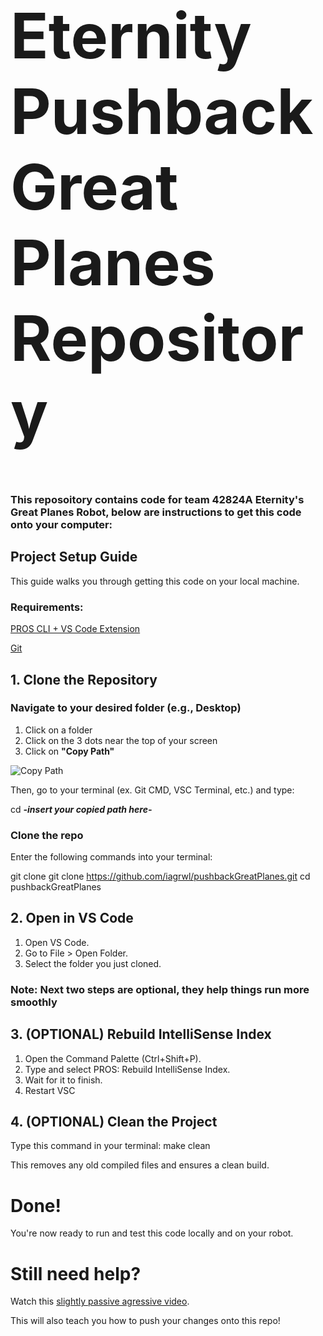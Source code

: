<h1 style="font-size: 100px;">Eternity Pushback Great Planes Repository</h1>

### This reposoitory contains code for team 42824A Eternity's Great Planes Robot, below are instructions to get this code onto your computer:

## **Project Setup Guide**

This guide walks you through getting this code on your local machine.

### **Requirements:**

[PROS CLI + VS Code Extension](https://pros.cs.purdue.edu/v5/getting-started/index.html)

[Git](https://github.com/git-guides/install-git)

## 1. Clone the Repository

### Navigate to your desired folder (e.g., Desktop)
  1. Click on a folder
  2. Click on the 3 dots near the top of your screen
  3. Click on **"Copy Path"**

![Copy Path](https://static1.howtogeekimages.com/wordpress/wp-content/uploads/2024/01/3-copy-path-file-explorer-toolbar-option.jpg)

Then, go to your terminal (ex. Git CMD, VSC Terminal, etc.) and type:

cd ***-insert your copied path here-***

### Clone the repo
Enter the following commands into your terminal:

git clone git clone https://github.com/iagrwl/pushbackGreatPlanes.git
cd pushbackGreatPlanes

## 2. Open in VS Code

  1. Open VS Code.
  2. Go to File > Open Folder.
  3. Select the folder you just cloned.

### Note: Next two steps are optional, they help things run more smoothly

## 3. (OPTIONAL) Rebuild IntelliSense Index
  1. Open the Command Palette (Ctrl+Shift+P).
  2. Type and select PROS: Rebuild IntelliSense Index.
  3. Wait for it to finish.
  4. Restart VSC

## 4. (OPTIONAL) Clean the Project
Type this command in your terminal:
make clean

This removes any old compiled files and ensures a clean build.

# Done!

You're now ready to run and test this code locally and on your robot.

# Still need help?
Watch this [slightly passive agressive video](https://www.youtube.com/watch?v=mJ-qvsxPHpY&t=870s&ab_channel=NickWhite).

This will also teach you how to push your changes onto this repo!


